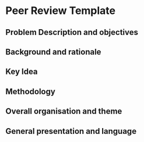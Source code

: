 # Peer Review Template

## Problem Description and objectives

## Background and rationale

## Key Idea

## Methodology

## Overall organisation and theme

## General presentation and language
